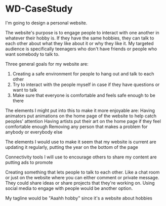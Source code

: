 # WD-CaseStudy

I'm going to design a personal website.

The website's purpose is to engage people to interact with one another in whatever their hobby is. If they have the same hobbies, they can talk to each other about what they like about it or why they like it. My targeted audience is specifically teenagers who don't have friends or people who want somebody to talk to. 

Three general goals for my website are: 
1. Creating a safe environment for people to hang out and talk to each other
2. Try to interact with the people myself in case if they have questions or want to talk
3. Make sure that everyone is comfortable and feels safe enough to be there 

  The elements I might put into this to make it more enjoyable are: 
Having animators put animations on the home page of the website to help catch peoples' attention 
Having artists put their art on the home page if they feel comfortable enough
Removing any person that makes a problem for anybody or everybody else 

The elements I would use to make it seem that my website is current are updating it regularly, putting the year on the bottom of the page 

Connectivity tools I will use to encourage others to share my content are putting ads to promote 

Creating something that lets people to talk to each other. Like a chat room or just on the website where you can either comment or private message. They could share ideas or share projects that they're working on. Using social media to engage with people would be another option. 

My tagline would be "Aaahh hobby" since it's a website about hobbies 


